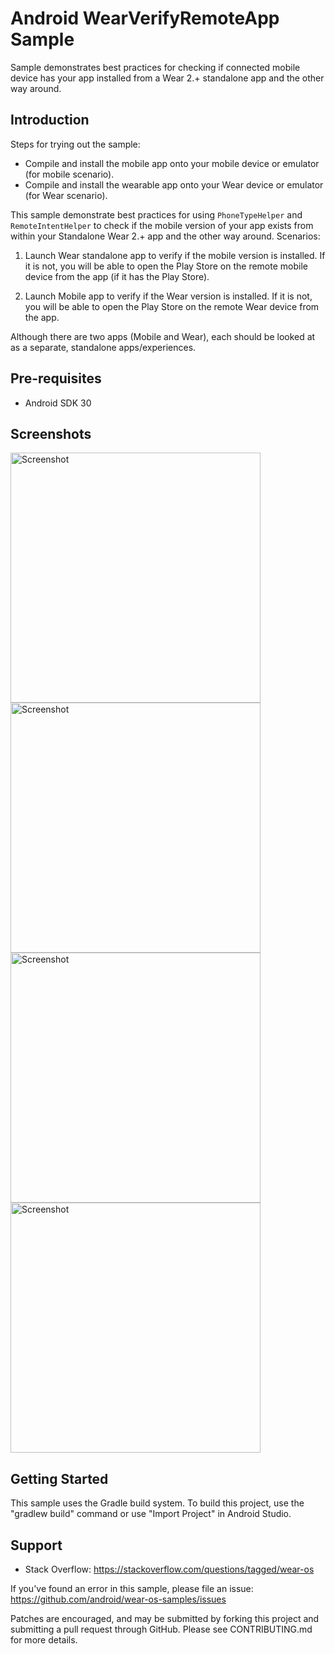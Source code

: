 
Android WearVerifyRemoteApp Sample
==================================

Sample demonstrates best practices for checking if connected mobile device has your app installed
from a Wear 2.+ standalone app and the other way around.

Introduction
------------

Steps for trying out the sample:
* Compile and install the mobile app onto your mobile device or emulator (for mobile
scenario).
* Compile and install the wearable app onto your Wear device or emulator (for Wear
scenario).

This sample demonstrate best practices for using `PhoneTypeHelper` and `RemoteIntentHelper` to check
if the mobile version of your app exists from within your Standalone Wear 2.+ app and the other
way around. Scenarios:

1. Launch Wear standalone app to verify if the mobile version is installed. If it is not, you will
be able to open the Play Store on the remote mobile device from the app (if it has the Play Store).

2. Launch Mobile app to verify if the Wear version is installed. If it is not, you will
be able to open the Play Store on the remote Wear device from the app.

Although there are two apps (Mobile and Wear), each should be looked at as a separate, standalone
apps/experiences.

Pre-requisites
--------------

- Android SDK 30

Screenshots
-------------

<img src="screenshots/wear-1.png" height="400" alt="Screenshot"/> <img src="screenshots/wear-2.png" height="400" alt="Screenshot"/> <img src="screenshots/mobile-1.png" height="400" alt="Screenshot"/> <img src="screenshots/mobile-2.png" height="400" alt="Screenshot"/> 

Getting Started
---------------

This sample uses the Gradle build system. To build this project, use the
"gradlew build" command or use "Import Project" in Android Studio.

Support
-------

- Stack Overflow: https://stackoverflow.com/questions/tagged/wear-os

If you've found an error in this sample, please file an issue:
https://github.com/android/wear-os-samples/issues

Patches are encouraged, and may be submitted by forking this project and
submitting a pull request through GitHub. Please see CONTRIBUTING.md for more details.
